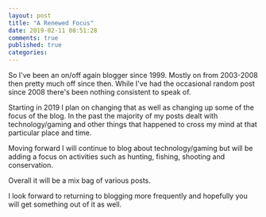```yaml
---
layout: post
title: "A Renewed Focus"
date: 2019-02-11 08:51:28
comments: true
published: true
categories:
---
```


So I've been an on/off again blogger since 1999. Mostly on from 2003-2008 then pretty much off since then. While I've had the occasional random post since 2008 there's been nothing consistent to speak of.

Starting in 2019 I plan on changing that as well as changing up some of the focus of the blog. In the past the majority of my posts dealt with technology/gaming and other things that happened to cross my mind at that particular place and time.

Moving forward I will continue to blog about technology/gaming but will be adding a focus on activities such as hunting, fishing, shooting and conservation.

Overall it will be a mix bag of various posts.

I look forward to returning to blogging more frequently and hopefully you will get something out of it as well.
